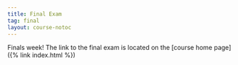 ```yaml
---
title: Final Exam
tag: final
layout: course-notoc
---
```


Finals week! The link to the final exam is located on the [course home page]({% link index.html %})